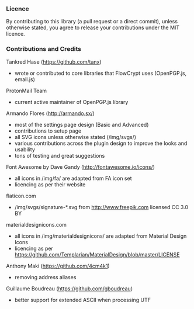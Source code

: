 
### Licence

By contributing to this library (a pull request or a direct commit), unless otherwise stated, you agree to release your contributions under the MIT licence.

### Contributions and Credits

Tankred Hase (https://github.com/tanx)
 - wrote or contributed to core libraries that FlowCrypt uses (OpenPGP.js, email.js)

ProtonMail Team
 - current active maintainer of OpenPGP.js library

Armando Flores (http://armando.sx/)
 - most of the settings page design (Basic and Advanced)
 - contributions to setup page
 - all SVG icons unless otherwise stated (/img/svgs/)
 - various contributions across the plugin design to improve the looks and usability
 - tons of testing and great suggestions

Font Awesome by Dave Gandy (http://fontawesome.io/icons/)
 - all icons in /img/fa/ are adapted from FA icon set
 - licencing as per their website

flaticon.com
 - /img/svgs/signature-*.svg from http://www.freepik.com licensed CC 3.0 BY

materialdesignicons.com
 - all icons in /img/materialdesignicons/ are adapted from Material Design Icons
 - licencing as per https://github.com/Templarian/MaterialDesign/blob/master/LICENSE

Anthony Maki (https://github.com/4cm4k1)
 - removing address aliases

Guillaume Boudreau (https://github.com/gboudreau)
 - better support for extended ASCII when processing UTF